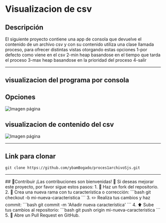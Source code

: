 <h1>Visualizacion de csv </h1>
<h2>
  Descripción
</h2>
<p>
  El siguiente proyecto contiene una app de consola que devuelve el contenido de un archivo csv y con su contenido utiliza una clase llamada proceso, para ofrecer distintas vistas otorgando estas opciones
  1-por defecto como viene en el csv
  2-min heap basandose en el tiempo que tarda el proceso
  3-max heap basandose en la prioridad del proceso
  4-salir
</p>
<hr>
<h2>
  visualizacion del programa por consola
</h2>
<h2>
  Opciones
</h2>

<img src="https://github.com/user-attachments/assets/89a702b9-4c45-483f-b2a9-c7e42e94f80a" alt="Imagen página">

<h2>
  visualizacion de contenido del csv
</h2>
<img src="https://github.com/user-attachments/assets/b633df25-539a-4edf-b96c-df6dbab9e258" alt="Imagen página">

<hr>
<h2>Link para clonar</h2>

    git clone https://github.com/ybamBogado/proces1archivoSjs.git
    
<hr>
## 🤝Contribuir
¡Las contribuciones son bienvenidas! 🙌 Si deseas mejorar este proyecto, por favor sigue estos pasos:
1. 🍴 Haz un fork del repositorio.
2. 🌿 Crea una nueva rama con tu característica o corrección:
    ```bash
    git checkout -b mi-nueva-caracteristica
    ```
3. ✏️ Realiza tus cambios y haz commit:
    ```bash
    git commit -m 'Añadir nueva característica'
    ```
4. ⬆️ Sube tus cambios al repositorio:
    ```bash
    git push origin mi-nueva-caracteristica
    ```
5. 🔄 Abre un Pull Request en GitHub.
